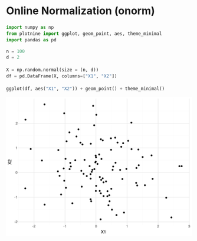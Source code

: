 # Online Normalization (onorm)


```python
import numpy as np
from plotnine import ggplot, geom_point, aes, theme_minimal
import pandas as pd
```


```python
n = 100
d = 2

X = np.random.normal(size = (n, d))
df = pd.DataFrame(X, columns=["X1", "X2"])

ggplot(df, aes("X1", "X2")) + geom_point() + theme_minimal()
```


    
![png](README_files/README_2_0.png)
    

